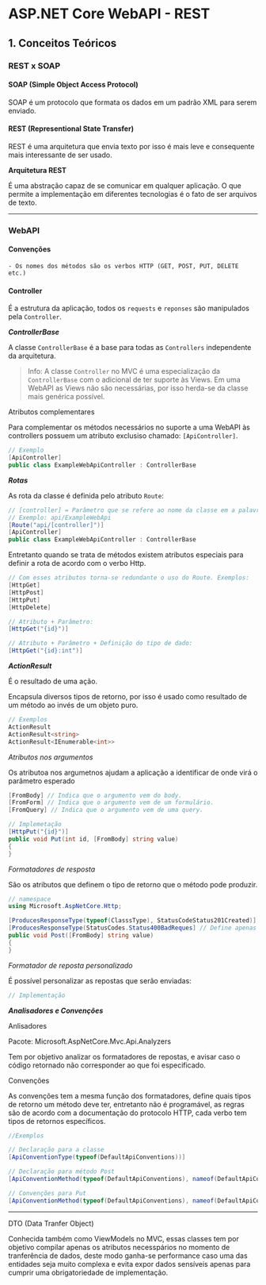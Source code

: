 # ASP.NET Core WebAPI - REST

## 1. Conceitos Teóricos

### REST x SOAP

#### SOAP (Simple Object Access Protocol)

SOAP é um protocolo que formata os dados em um padrão XML para serem enviado.

#### REST (Representional State Transfer)

REST é uma arquitetura que envia texto por isso é mais leve e consequente mais interessante de ser usado.

**Arquitetura REST**

É uma abstração capaz de se comunicar em qualquer aplicação. O que permite a implementação em diferentes tecnologias é o fato de ser arquivos de texto.

***

### WebAPI

#### Convenções

    - Os nomes dos métodos são os verbos HTTP (GET, POST, PUT, DELETE etc.)


#### Controller

É a estrutura da aplicação, todos os `requests` e `reponses` são manipulados pela `Controller`.

***ControllerBase***

A classe `ControllerBase` é a base para todas as `Controllers` independente da arquitetura.

> Info: A classe `Controller` no MVC é uma especialização da `ControllerBase` com o adicional de ter suporte às Views. Em uma WebAPI as Views não são necessárias, por isso herda-se da classe mais genérica possível.

Atributos complementares

Para complementar os métodos necessários no suporte a uma WebAPI às controllers possuem um atributo exclusiso chamado: `[ApiController]`.

```C#
// Exemplo
[ApiController]
public class ExampleWebApiController : ControllerBase
```

***Rotas***

As rota da classe é definida pelo atributo `Route`:

```C#
// [controller] = Parâmetro que se refere ao nome da classe em a palavra 'Controller'
// Exemplo: api/ExampleWebApi
[Route("api/[controller]")]
[ApiController]
public class ExampleWebApiController : ControllerBase
```
Entretanto quando se trata de métodos existem atributos especiais para definir a rota de acordo com o verbo Http.

```C#
// Com esses atributos torna-se redundante o uso do Route. Exemplos:
[HttpGet]
[HttpPost]
[HttpPut]
[HttpDelete]

// Atributo + Parâmetro:
[HttpGet("{id}")]

// Atributo + Parâmetro + Definição do tipo de dado:
[HttpGet("{id}:int")]
```

***ActionResult***

É o resultado de uma ação. 

Encapsula diversos tipos de retorno, por isso é usado como resultado de um método ao invés de um objeto puro.

```C#
// Exemplos 
ActionResult
ActionResult<string>
ActionResult<IEnumerable<int>>
```
*Atributos nos argumentos*

Os atributoa nos argumetnos ajudam a aplicação a identificar de onde virá o parâmetro esperado 

```C#
[FromBody] // Indica que o argumento vem do body.
[FromForm] // Indica que o argumento vem de um formulário.
[FromQuery] // Indica que o argumento vem de uma query.

// Implemetação
[HttpPut("{id}")]
public void Put(int id, [FromBody] string value)
{
}
```

*Formatadores de resposta*

São os atributos que definem o tipo de retorno que o método pode produzir.

```C#
// namespace
using Microsoft.AspNetCore.Http;

[ProducesResponseType(typeof(ClasssType), StatusCodeStatus201Created)] // Define o código e o tipo do objeto no retorno
[ProducesResponseType(StatusCodes.Status400BadReques] // Define apenas o código do retorno.
public void Post([FromBody] string value)
{
}
```

*Formatador de reposta personalizado*

É possível personalizar as repostas que serão enviadas:

```C#
// Implementação

```

***Analisadores e Convenções***

Anlisadores

Pacote: Microsoft.AspNetCore.Mvc.Api.Analyzers

Tem por objetivo analizar os formatadores de repostas, e avisar caso o código retornado não corresponder ao que foi especificado.

Convenções

As convenções tem a mesma função dos formatadores, define quais tipos de retorno um método deve ter, entretanto não é programável, as regras são de acordo com a documentação do protocolo HTTP, cada verbo tem tipos de retornos específicos.

```C#
//Exemplos

// Declaração para a classe
[ApiConventionType(typeof(DefaultApiConventions))]

// Declaração para método Post
[ApiConventionMethod(typeof(DefaultApiConventions), nameof(DefaultApiConventions.Post))]

// Convenções para Put
[ApiConventionMethod(typeof(DefaultApiConventions), nameof(DefaultApiConventions.Put))]

```

***

DTO (Data Tranfer Object)

Conhecida também como ViewModels no MVC, essas classes tem por objetivo compilar apenas os atributos necesspários no momento de tranferência de dados, deste modo ganha-se performance caso uma das entidades seja muito complexa e evita expor dados sensíveis apenas para cumprir uma obrigatoriedade de implementação.